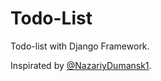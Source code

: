 # Todo-List
Todo-list with Django Framework.

Inspirated by [@NazariyDumansk1](https://repl.it/@NazariyDumansk1/To-Do-App).
